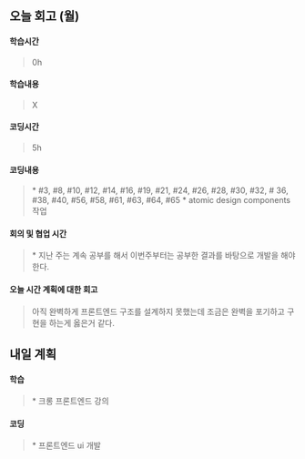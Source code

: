 ## 오늘 회고 (월)

#### 학습시간   
> 0h

#### 학습내용   
> X

#### 코딩시간
> 5h

#### 코딩내용
> \* #3, #8, #10, #12, #14, #16, #19, #21, #24, #26, #28, #30, #32, # 36, #38, #40, #56, #58, #61, #63, #64, #65
> \* atomic design components 작업 

#### 회의 및 협업 시간
> \* 지난 주는 계속 공부를 해서 이번주부터는 공부한 결과를 바탕으로 개발을 해야한다.

#### 오늘 시간 계획에 대한 회고
> 아직 완벽하게 프론트엔드 구조를 설계하지 못했는데 조금은 완벽을 포기하고 구현을 하는게 옳은거 같다. 

## 내일 계획

#### 학습
> \* 크롱 프론트엔드 강의

#### 코딩
> \* 프론트엔드 ui 개발
